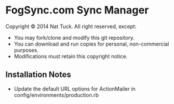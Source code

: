 # FogSync.com Sync Manager

Copyright &copy; 2014 Nat Tuck. All right reserved, except:

 * You may fork/clone and modify this git repository.
 * You can download and run copies for personal, non-commercial purposes.
 * Modifications must retain this copyright notice.

## Installation Notes

 * Update the default URL options for ActionMailer in config/environments/production.rb 

